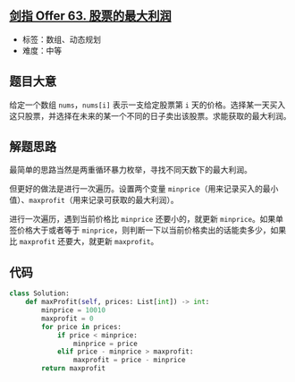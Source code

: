 ## [剑指 Offer 63. 股票的最大利润](https://leetcode-cn.com/problems/gu-piao-de-zui-da-li-run-lcof/)

- 标签：数组、动态规划
- 难度：中等

## 题目大意

给定一个数组 `nums`，`nums[i]` 表示一支给定股票第 `i` 天的价格。选择某一天买入这只股票，并选择在未来的某一个不同的日子卖出该股票。求能获取的最大利润。

## 解题思路

最简单的思路当然是两重循环暴力枚举，寻找不同天数下的最大利润。

但更好的做法是进行一次遍历。设置两个变量 `minprice`（用来记录买入的最小值）、`maxprofit`（用来记录可获取的最大利润）。

进行一次遍历，遇到当前价格比 `minprice` 还要小的，就更新 `minprice`。如果单签价格大于或者等于 `minprice`，则判断一下以当前价格卖出的话能卖多少，如果比 `maxprofit` 还要大，就更新 `maxprofit`。

## 代码

```Python
class Solution:
    def maxProfit(self, prices: List[int]) -> int:
        minprice = 10010
        maxprofit = 0
        for price in prices:
            if price < minprice:
                minprice = price
            elif price - minprice > maxprofit:
                maxprofit = price - minprice
        return maxprofit
```

